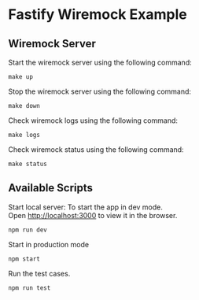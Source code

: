 # Fastify Wiremock Example

## Wiremock Server

Start the wiremock server using the following command:
```
make up
```

Stop the wiremock server using the following command:
```
make down
```

Check wiremock logs using the following command:
```
make logs
```

Check wiremock status using the following command:
```
make status
```

## Available Scripts

Start local server:
To start the app in dev mode.\
Open [http://localhost:3000](http://localhost:3000) to view it in the browser.
```
npm run dev
```

Start in production mode
```
npm start
```

Run the test cases.
```
npm run test
```


